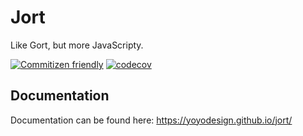 # Jort

Like Gort, but more JavaScripty.

[![Commitizen friendly](https://img.shields.io/badge/commitizen-friendly-brightgreen.svg)](http://commitizen.github.io/cz-cli/)
[![codecov](https://codecov.io/gh/yoyodesign/jort/branch/develop/graph/badge.svg)](https://codecov.io/gh/yoyodesign/jort)

## Documentation

Documentation can be found here: https://yoyodesign.github.io/jort/
